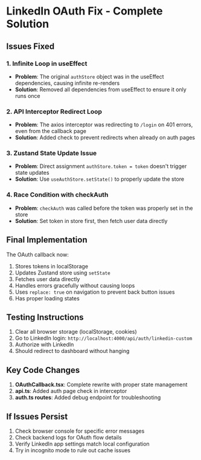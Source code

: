 # LinkedIn OAuth Fix - Complete Solution

## Issues Fixed

### 1. **Infinite Loop in useEffect**
- **Problem**: The original `authStore` object was in the useEffect dependencies, causing infinite re-renders
- **Solution**: Removed all dependencies from useEffect to ensure it only runs once

### 2. **API Interceptor Redirect Loop**
- **Problem**: The axios interceptor was redirecting to `/login` on 401 errors, even from the callback page
- **Solution**: Added check to prevent redirects when already on auth pages

### 3. **Zustand State Update Issue**
- **Problem**: Direct assignment `authStore.token = token` doesn't trigger state updates
- **Solution**: Use `useAuthStore.setState()` to properly update the store

### 4. **Race Condition with checkAuth**
- **Problem**: `checkAuth` was called before the token was properly set in the store
- **Solution**: Set token in store first, then fetch user data directly

## Final Implementation

The OAuth callback now:
1. Stores tokens in localStorage
2. Updates Zustand store using `setState`
3. Fetches user data directly
4. Handles errors gracefully without causing loops
5. Uses `replace: true` on navigation to prevent back button issues
6. Has proper loading states

## Testing Instructions

1. Clear all browser storage (localStorage, cookies)
2. Go to LinkedIn login: `http://localhost:4000/api/auth/linkedin-custom`
3. Authorize with LinkedIn
4. Should redirect to dashboard without hanging

## Key Code Changes

1. **OAuthCallback.tsx**: Complete rewrite with proper state management
2. **api.ts**: Added auth page check in interceptor
3. **auth.ts routes**: Added debug endpoint for troubleshooting

## If Issues Persist

1. Check browser console for specific error messages
2. Check backend logs for OAuth flow details
3. Verify LinkedIn app settings match local configuration
4. Try in incognito mode to rule out cache issues